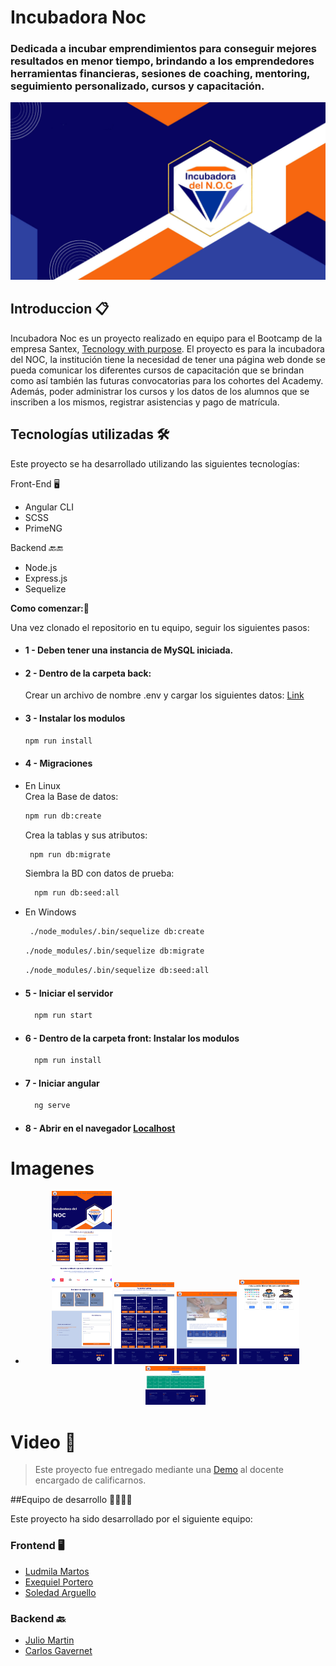 # Incubadora Noc
### Dedicada a incubar emprendimientos para conseguir mejores resultados en menor tiempo, brindando a los emprendedores herramientas financieras, sesiones de coaching, mentoring, seguimiento personalizado, cursos y capacitación. 
<div align="center">
  <img src="https://github.com/Ludmimar/Incubadora_Noc/blob/main/front/src/assets/img/bannerIncubadora.png" alt="Incubadora">
</div>

## Introduccion 📋

Incubadora Noc es un proyecto realizado en equipo para el Bootcamp de la empresa Santex, [Tecnology with purpose](https://technologywithpurpose.org/).
El proyecto es para la incubadora del NOC, la institución tiene la necesidad de tener una página web donde se pueda comunicar los diferentes cursos de capacitación que se brindan como así también las futuras convocatorias para los cohortes del Academy.
Además, poder administrar los cursos y los datos de los alumnos que se inscriben a los mismos, registrar asistencias y pago de matrícula.


## Tecnologías utilizadas 🛠️

Este proyecto se ha desarrollado utilizando las siguientes tecnologías:

Front-End 🖥️

- Angular CLI
- SCSS
- PrimeNG

Backend 🔙🔚

- Node.js
- Express.js
- Sequelize


**Como comenzar:**🚀

Una vez clonado el repositorio en tu equipo, seguir los siguientes pasos:
- #### 1 - Deben tener una instancia de MySQL iniciada.
- #### 2 - Dentro de la carpeta back:
    Crear un archivo de nombre .env y cargar los siguientes datos: [Link](https://github.com/Ludmimar/Incubadora_Noc/blob/main/Archivo%20a%20crear.txt)
- #### 3 - Instalar los modulos
  ```bash
  npm run install
   ``` 
- #### 4 - Migraciones
- En Linux      
  Crea la Base de datos:
    ```bash
    npm run db:create
    ```     
  Crea la tablas y sus atributos:
   ```bash
    npm run db:migrate
    ```
     
  Siembra la BD con datos de prueba:
  ```bash
    npm run db:seed:all
  ```
  
- En Windows
   ```bash
    ./node_modules/.bin/sequelize db:create  
   ```
   ```bash
   ./node_modules/.bin/sequelize db:migrate
   ```
   ```bash
   ./node_modules/.bin/sequelize db:seed:all
   ```


- #### 5 - Iniciar el servidor
  ```bash
    npm run start
  ```

- #### 6 - Dentro de la carpeta front: Instalar los modulos
  ```bash
    npm run install
  ```

- #### 7 - Iniciar angular
  ```bash
    ng serve
  ```

- #### 8 - Abrir en el navegador [Localhost](http://localhost:4200/)


# **Imagenes**

- <div align="center">
  <img src="https://raw.githubusercontent.com/Ludmimar/Incubadora_Noc/main/img_proyect/home.png" alt="Home" Style="width: 20%">
  <img src="https://raw.githubusercontent.com/Ludmimar/Incubadora_Noc/main/img_proyect/all-courses.png" alt="Todos los cursos" Style="width: 20%">
  <img src="https://raw.githubusercontent.com/Ludmimar/Incubadora_Noc/main/img_proyect/courses.png" alt="Detalle de un Curso" Style="width: 20%">
  <img src="https://raw.githubusercontent.com/Ludmimar/Incubadora_Noc/main/img_proyect/adminPlatform.png" alt="Plataforma Administrador" Style="width: 20%">
  <img src="https://raw.githubusercontent.com/Ludmimar/Incubadora_Noc/main/img_proyect/crud-students.png" alt="Crud Estudiantes" Style="width: 20%">
</div>



# **Video** 🎥

> Este proyecto fue entregado mediante una [Demo](https://www.youtube.com/playlist?list=PLHYbcawDSCphxXIGliFUQmgshn3yt4Zid) al docente encargado de calificarnos.


##Equipo de desarrollo 👨‍🔧👩‍🔧

Este proyecto ha sido desarrollado por el siguiente equipo:
### Frontend 🖥️
- [Ludmila Martos](https://www.linkedin.com/in/ludmila-martos/) 
- [Exequiel Portero](https://www.linkedin.com/in/exequiel-portero/) 
- [Soledad Arguello](https://www.linkedin.com/in/soledad-arguello/)
### Backend 🔙
- [Julio Martin](https://www.linkedin.com/in/julio-martin/) 
- [Carlos Gavernet](https://www.linkedin.com/in/cgavernet/)
